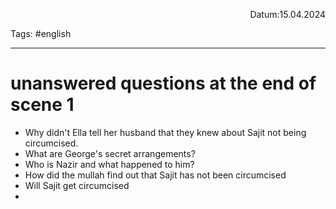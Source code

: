 <p align="right">Datum:15.04.2024</p>

Tags: #english 

---

# unanswered questions at the end of scene 1
- Why didn't Ella tell her husband that they knew about Sajit not being circumcised.  
- What are George's secret arrangements?
- Who is Nazir and what happened to him?
- How did the mullah find out that Sajit has not been circumcised 
- Will Sajit get circumcised
- 